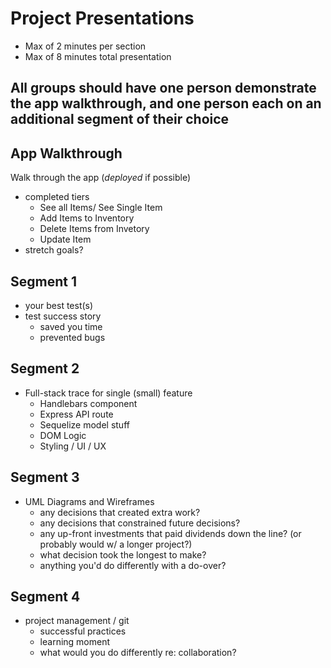 # Project Presentations

- Max of 2 minutes per section
- Max of 8 minutes total presentation 

## All groups should have one person demonstrate the app walkthrough, and one person each on an additional segment of their choice

## App Walkthrough

Walk through the app (_deployed_ if possible)

- completed tiers
  - See all Items/ See Single Item
  - Add Items to Inventory
  - Delete Items from Invetory
  - Update Item
- stretch goals?

## Segment 1

- your best test(s)
- test success story
  - saved you time
  - prevented bugs

## Segment 2

- Full-stack trace for single (small) feature
  - Handlebars component
  - Express API route
  - Sequelize model stuff 
  - DOM Logic
  - Styling / UI / UX

## Segment 3

- UML Diagrams and Wireframes
  - any decisions that created extra work?
  - any decisions that constrained future decisions?
  - any up-front investments that paid dividends down the line? (or probably would w/ a longer project?)
  - what decision took the longest to make?
  - anything you'd do differently with a do-over?


## Segment 4

- project management / git
  - successful practices
  - learning moment
  - what would you do differently re: collaboration?